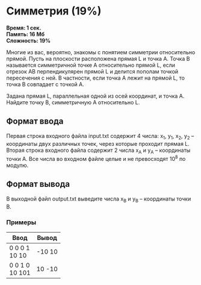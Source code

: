 <h1 class="title">Симметрия (19%)</h1>
<p><b>Время: 1 сек.<br>Память: 16 Мб<br>Сложность: 19%</b></p>
<p>Многие из вас, вероятно, знакомы с понятием симметрии относительно прямой. Пусть на плоскости расположена прямая L и точка A. Точка B называется симметричной точке A относительно прямой L, если отрезок АВ перпендикулярен прямой L и делится пополам точкой пересечения с ней. В частности, если точка А лежит на прямой L, то точка B совпадает с точкой А.</p>
<p>Задана прямая L, параллельная одной из осей координат, и точка А. Найдите точку В, симметричную А относительно L.</p>
<h2>Формат ввода</h2>
<p>Первая строка входного файла input.txt содержит 4 числа: x<sub>1</sub>, y<sub>1</sub>, x<sub>2</sub>, y<sub>2</sub> – координаты двух различных точек, через которые проходит прямая L. Вторая строка входного файла содержит 2 числа x<sub>A</sub> и y<sub>A</sub> – координаты точки А. Все числа во входном файле целые и не превосходят 10<sup>8</sup> по модулю.</p>
<h2>Формат вывода</h2>
<p>В выходной файл output.txt выведите числа x<sub>B</sub> и y<sub>B</sub> – координаты точки B.</p>
<h3>Примеры</h3>
<table class="sample-tests">
<thead>
    <tr>
        <th>Ввод</th>
        <th>Вывод</th>
    </tr>
</thead>
<tbody>
        <tr>
            <td>0 0 0 1<br>
                10 10</td>
            <td>-10 10</td>
        </tr>
        <tr>
            <td>0 0 1 0<br>
                10 101</td>
            <td>10 -10</td>
        </tr>
    </tbody>
</table>

